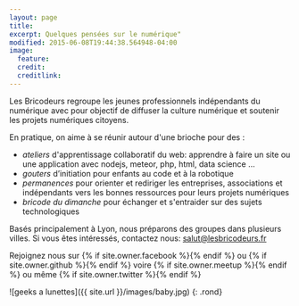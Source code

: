 ```yaml
---
layout: page
title:
excerpt: Quelques pensées sur le numérique"
modified: 2015-06-08T19:44:38.564948-04:00
image:
  feature:
  credit:
  creditlink:
---
```


Les Bricodeurs regroupe les jeunes professionnels indépendants du numérique avec pour objectif de diffuser la culture numérique et soutenir les projets numériques citoyens. 

En pratique, on aime à se réunir autour d'une brioche pour des :

* _ateliers_ d'apprentissage collaboratif du web: apprendre à faire un site ou une application avec nodejs, meteor, php, html, data science ...
* _gouters_ d’initiation pour enfants au code et à la robotique
* _permanences_ pour orienter et rediriger les entreprises, associations et indépendants vers les bonnes ressources pour leurs projets numériques
* _bricode du dimanche_ pour échanger et s'entraider sur des sujets technologiques

Basés principalement à Lyon, nous préparons des groupes dans plusieurs villes. Si vous êtes intéressés, contactez nous: salut@lesbricodeurs.fr

Rejoignez nous sur  {% if site.owner.facebook %}<a href="http://facebook.com/{{ site.owner.facebook }}" title="{{ site.owner.name}} on Facebook" target="_blank"><i class="fa fa-facebook-square fa-2x"></i></a>{% endif %}
	ou 
{% if site.owner.github %}<a href="http://github.com/{{ site.owner.github }}" title="{{ site.owner.name}} on Github" target="_blank"><i class="fa fa-github-square fa-2x"></i></a>{% endif %}
	voire 
{% if site.owner.meetup %}<a href="http://meetup.com/{{ site.owner.meetup }}" title="{{ site.owner.name}} on meetup" target="_blank"><i class="fa fa-calendar fa-2x"></i></a>{% endif %}
	ou même 
{% if site.owner.twitter %}<a href="http://twitter.com/{{ site.owner.twitter }}" title="{{ site.owner.name}} on Twitter" target="_blank"><i class="fa fa-twitter-square fa-2x"></i></a>{% endif %}
	
![geeks a lunettes]({{ site.url }}/images/baby.jpg)
{: .rond}

